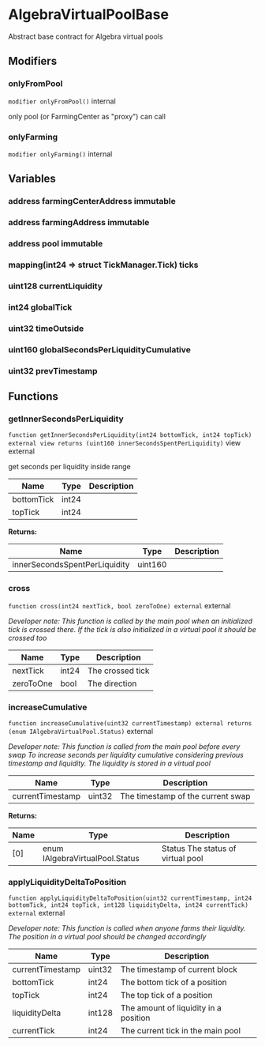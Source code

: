 

# AlgebraVirtualPoolBase


Abstract base contract for Algebra virtual pools




## Modifiers
### onlyFromPool


`modifier onlyFromPool()`  internal

only pool (or FarmingCenter as &quot;proxy&quot;) can call





### onlyFarming


`modifier onlyFarming()`  internal









## Variables
### address farmingCenterAddress immutable



### address farmingAddress immutable



### address pool immutable



### mapping(int24 &#x3D;&gt; struct TickManager.Tick) ticks 



### uint128 currentLiquidity 



### int24 globalTick 



### uint32 timeOutside 



### uint160 globalSecondsPerLiquidityCumulative 



### uint32 prevTimestamp 




## Functions
### getInnerSecondsPerLiquidity


`function getInnerSecondsPerLiquidity(int24 bottomTick, int24 topTick) external view returns (uint160 innerSecondsSpentPerLiquidity)` view external

get seconds per liquidity inside range



| Name | Type | Description |
| ---- | ---- | ----------- |
| bottomTick | int24 |  |
| topTick | int24 |  |

**Returns:**

| Name | Type | Description |
| ---- | ---- | ----------- |
| innerSecondsSpentPerLiquidity | uint160 |  |

### cross


`function cross(int24 nextTick, bool zeroToOne) external`  external


*Developer note: This function is called by the main pool when an initialized tick is crossed there.
If the tick is also initialized in a virtual pool it should be crossed too*



| Name | Type | Description |
| ---- | ---- | ----------- |
| nextTick | int24 | The crossed tick |
| zeroToOne | bool | The direction |


### increaseCumulative


`function increaseCumulative(uint32 currentTimestamp) external returns (enum IAlgebraVirtualPool.Status)`  external


*Developer note: This function is called from the main pool before every swap To increase seconds per liquidity
cumulative considering previous timestamp and liquidity. The liquidity is stored in a virtual pool*



| Name | Type | Description |
| ---- | ---- | ----------- |
| currentTimestamp | uint32 | The timestamp of the current swap |

**Returns:**

| Name | Type | Description |
| ---- | ---- | ----------- |
| [0] | enum IAlgebraVirtualPool.Status | Status The status of virtual pool |

### applyLiquidityDeltaToPosition


`function applyLiquidityDeltaToPosition(uint32 currentTimestamp, int24 bottomTick, int24 topTick, int128 liquidityDelta, int24 currentTick) external`  external


*Developer note: This function is called when anyone farms their liquidity. The position in a virtual pool
should be changed accordingly*



| Name | Type | Description |
| ---- | ---- | ----------- |
| currentTimestamp | uint32 | The timestamp of current block |
| bottomTick | int24 | The bottom tick of a position |
| topTick | int24 | The top tick of a position |
| liquidityDelta | int128 | The amount of liquidity in a position |
| currentTick | int24 | The current tick in the main pool |





